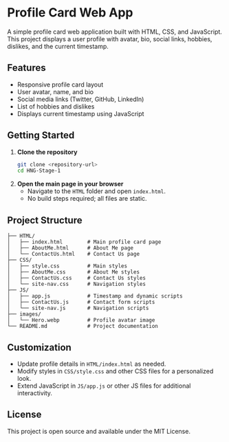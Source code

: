 
# Profile Card Web App

A simple profile card web application built with HTML, CSS, and JavaScript. This project displays a user profile with avatar, bio, social links, hobbies, dislikes, and the current timestamp.

## Features
- Responsive profile card layout
- User avatar, name, and bio
- Social media links (Twitter, GitHub, LinkedIn)
- List of hobbies and dislikes
- Displays current timestamp using JavaScript

## Getting Started

1. **Clone the repository**
   ```bash
   git clone <repository-url>
   cd HNG-Stage-1
   ```
2. **Open the main page in your browser**
   - Navigate to the `HTML` folder and open `index.html`.
   - No build steps required; all files are static.

## Project Structure
```
├── HTML/
│   ├── index.html        # Main profile card page
│   ├── AboutMe.html      # About Me page
│   └── ContactUs.html    # Contact Us page
├── CSS/
│   ├── style.css         # Main styles
│   ├── AboutMe.css       # About Me styles
│   ├── ContactUs.css     # Contact Us styles
│   └── site-nav.css      # Navigation styles
├── JS/
│   ├── app.js            # Timestamp and dynamic scripts
│   ├── ContactUs.js      # Contact form scripts
│   └── site-nav.js       # Navigation scripts
├── images/
│   └── Hero.webp         # Profile avatar image
└── README.md             # Project documentation
```

## Customization
- Update profile details in `HTML/index.html` as needed.
- Modify styles in `CSS/style.css` and other CSS files for a personalized look.
- Extend JavaScript in `JS/app.js` or other JS files for additional interactivity.

## License
This project is open source and available under the MIT License.
